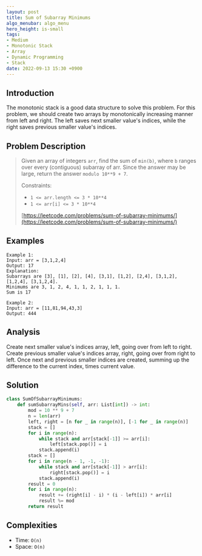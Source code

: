 ```yaml
---
layout: post
title: Sum of Subarray Minimums
algo_menubar: algo_menu
hero_height: is-small
tags:
- Medium
- Monotonic Stack
- Array
- Dynamic Programming
- Stack
date: 2022-09-13 15:30 +0900
---
```

## Introduction
The monotonic stack is a good data structure to solve this problem.
For this problem, we should create two arrays by monotonically increasing manner from left and right.
The left saves next smaller value's indices, while the right saves previous smaller value's indices.

## Problem Description
> Given an array of integers `arr`, find the sum of `min(b)`,
> where `b` ranges over every (contiguous) subarray of arr.
> Since the answer may be large, return the answer `modulo 10**9 + 7`.
>
> Constraints:
> - `1 <= arr.length <= 3 * 10**4`
> - `1 <= arr[i] <= 3 * 10**4`
>
> [https://leetcode.com/problems/sum-of-subarray-minimums/](https://leetcode.com/problems/sum-of-subarray-minimums/)

## Examples
```
Example 1:
Input: arr = [3,1,2,4]
Output: 17
Explanation: 
Subarrays are [3], [1], [2], [4], [3,1], [1,2], [2,4], [3,1,2], [1,2,4], [3,1,2,4]. 
Minimums are 3, 1, 2, 4, 1, 1, 2, 1, 1, 1.
Sum is 17
```

```
Example 2:
Input: arr = [11,81,94,43,3]
Output: 444
```

## Analysis
Create next smaller value's indices array, left, going over from left to right.
Create previous smaller value's indices array, right, going over from right to left.
Once next and previous smaller indices are created,
summing up the difference to the current index, times current value.

## Solution
```python
class SumOfSubarrayMinimums:
    def sumSubarrayMins(self, arr: List[int]) -> int:
        mod = 10 ** 9 + 7
        n = len(arr)
        left, right = [n for _ in range(n)], [-1 for _ in range(n)]
        stack = []
        for i in range(n):
            while stack and arr[stack[-1]] >= arr[i]:
                left[stack.pop()] = i
            stack.append(i)
        stack = []
        for i in range(n - 1, -1, -1):
            while stack and arr[stack[-1]] > arr[i]:
                right[stack.pop()] = i
            stack.append(i)
        result = 0
        for i in range(n):
            result += (right[i] - i) * (i - left[i]) * arr[i]
            result %= mod
        return result
```

## Complexities
- Time: `O(n)`
- Space: `O(n)`
 
